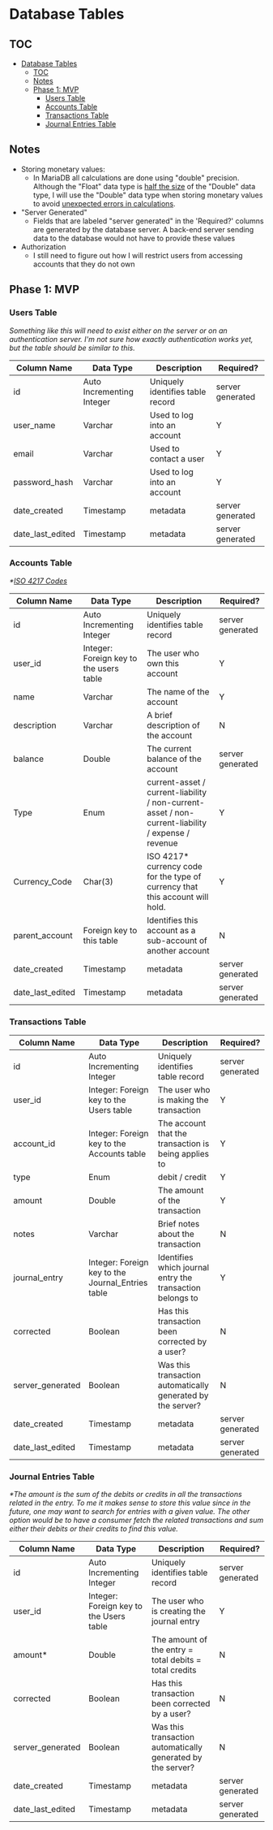  
# Database Tables
## TOC
- [Database Tables](#Database-Tables)
  - [TOC](#TOC)
  - [Notes](#Notes)
  - [Phase 1: MVP](#Phase-1-MVP)
    - [Users Table](#Users-Table)
    - [Accounts Table](#Accounts-Table)
    - [Transactions Table](#Transactions-Table)
    - [Journal Entries Table](#Journal-Entries-Table)
## Notes

* Storing monetary values:
  * In MariaDB all calculations are done using "double" precision. Although the "Float" data type is [half the size](https://mariadb.com/kb/en/library/data-type-storage-requirements/) of the "Double" data type, I will use the "Double" data type when storing monetary values to avoid [unexpected errors in calculations](https://mariadb.com/kb/en/library/float/).
* "Server Generated"
  * Fields that are labeled "server generated" in the 'Required?' columns are generated by the database server. A back-end server sending data to the database would not have to provide these values
* Authorization
  * I still need to figure out how I will restrict users from accessing accounts that they do not own

## Phase 1: MVP

### Users Table

_Something like this will need to exist either on the server or on an authentication server. I'm not sure how exactly authentication works yet, but the table should be similar to this._

| Column Name      | Data Type                 | Description                      | Required?        |
|------------------|---------------------------|----------------------------------|------------------|
| id               | Auto Incrementing Integer | Uniquely identifies table record | server generated |
| user_name        | Varchar                   | Used to log into an account      | Y                |
| email            | Varchar                   | Used to contact a user           | Y                |
| password_hash    | Varchar                   | Used to log into an account      | Y                |
| date_created     | Timestamp                 | metadata                         | server generated |
| date_last_edited | Timestamp                 | metadata                         | server generated |


### Accounts Table
_*[ISO 4217 Codes](https://www2.1010data.com/documentationcenter/prime/1010dataUsersGuide/DataTypesAndFormats/currencyUnitCodes.html)_

| Column Name      | Data Type                               | Description                                                                                         | Required?        |
|------------------|-----------------------------------------|-----------------------------------------------------------------------------------------------------|------------------|
| id               | Auto Incrementing Integer               |                                   Uniquely identifies table record                                  | server generated |
| user_id          | Integer: Foreign key to the users table | The user who own this account                                                                       | Y                |
| name             | Varchar                                 | The name of the account                                                                             | Y                |
| description      | Varchar                                 | A brief description of the account                                                                  | N                |
| balance          | Double                                  | The current balance of the account                                                                  | server generated |
| Type             | Enum                                    | current-asset / current-liability /  non-current-asset / non-current-liability /  expense / revenue | Y                |
| Currency_Code    | Char(3)                                 | ISO 4217* currency code for the type of currency that this account will hold.                       | Y                |
| parent_account   | Foreign key to this table               | Identifies this account as a sub-account of another account                                         | N                |
| date_created     | Timestamp                               | metadata                                                                                            | server generated |
| date_last_edited | Timestamp                               | metadata                                                                                            | server generated |

### Transactions Table

| Column Name      | Data Type                                         | Description                                                | Required?        |
|------------------|---------------------------------------------------|------------------------------------------------------------|------------------|
| id               | Auto Incrementing Integer                         | Uniquely identifies table record                           | server generated |
| user_id          | Integer: Foreign key to the Users table           | The user who is making the transaction                     | Y                |
| account_id       | Integer: Foreign key to the Accounts table        | The account that the transaction is being applies to       | Y                |
| type             | Enum                                              | debit / credit                                             | Y                |
| amount           | Double                                            | The amount of the transaction                              | Y                |
| notes            | Varchar                                           | Brief notes about the transaction                          | N                |
| journal_entry    | Integer: Foreign key to the Journal_Entries table | Identifies which journal entry the transaction belongs to  | Y                |
| corrected        | Boolean                                           | Has this transaction been corrected by a user?             | N                |
| server_generated | Boolean                                           | Was this transaction automatically generated by the server?| N                |
| date_created     | Timestamp                                         | metadata                                                   | server generated |
| date_last_edited | Timestamp                                         | metadata                                                   | server generated |

### Journal Entries Table

_*The amount is the sum of the debits or credits in all the transactions related in the entry. To me it makes sense to store this value since in the future, one may want to search 
for entries with a given value. The other option would be to have a consumer fetch the related transactions and sum either their debits or their credits to find this value._

| Column Name      | Data Type                               | Description                                                 | Required?        |
|------------------|-----------------------------------------|-------------------------------------------------------------|------------------|
| id               | Auto Incrementing Integer               | Uniquely identifies table record                            | server generated |
| user_id          | Integer: Foreign key to the Users table | The user who is creating the journal entry                  | Y                |
| amount*          | Double                                  | The amount of the entry = total debits = total credits      | N                |
| corrected        | Boolean                                 | Has this transaction been corrected by a user?              | N                |
| server_generated | Boolean                                 | Was this transaction automatically generated by the server? | N                |
| date_created     | Timestamp                               | metadata                                                    | server generated |
| date_last_edited | Timestamp                               | metadata                                                    | server generated |

